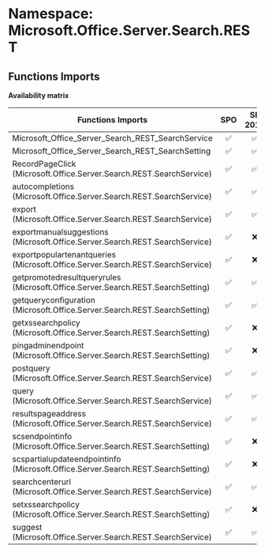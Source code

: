 # Namespace: Microsoft.Office.Server.Search.REST

## Functions Imports

**Availability matrix**

Functions Imports | SPO | SP 2019 | SP 2016 | SP 2013
----------|:---:|:-------:|:-------:|:-------
Microsoft_Office_Server_Search_REST_SearchService | ✅ | ✅ | ✅ | ✅
Microsoft_Office_Server_Search_REST_SearchSetting | ✅ | ✅ | ❌ | ❌
RecordPageClick (Microsoft.Office.Server.Search.REST.SearchService) | ✅ | ✅ | ✅ | ❌
autocompletions (Microsoft.Office.Server.Search.REST.SearchService) | ✅ | ✅ | ✅ | ❌
export (Microsoft.Office.Server.Search.REST.SearchService) | ✅ | ✅ | ❌ | ❌
exportmanualsuggestions (Microsoft.Office.Server.Search.REST.SearchService) | ✅ | ❌ | ❌ | ❌
exportpopulartenantqueries (Microsoft.Office.Server.Search.REST.SearchService) | ✅ | ❌ | ❌ | ❌
getpromotedresultqueryrules (Microsoft.Office.Server.Search.REST.SearchSetting) | ✅ | ✅ | ❌ | ❌
getqueryconfiguration (Microsoft.Office.Server.Search.REST.SearchSetting) | ✅ | ✅ | ❌ | ❌
getxssearchpolicy (Microsoft.Office.Server.Search.REST.SearchSetting) | ✅ | ❌ | ❌ | ❌
pingadminendpoint (Microsoft.Office.Server.Search.REST.SearchSetting) | ✅ | ❌ | ❌ | ❌
postquery (Microsoft.Office.Server.Search.REST.SearchService) | ✅ | ✅ | ✅ | ✅
query (Microsoft.Office.Server.Search.REST.SearchService) | ✅ | ✅ | ✅ | ✅
resultspageaddress (Microsoft.Office.Server.Search.REST.SearchService) | ✅ | ✅ | ✅ | ❌
scsendpointinfo (Microsoft.Office.Server.Search.REST.SearchSetting) | ✅ | ❌ | ❌ | ❌
scspartialupdateendpointinfo (Microsoft.Office.Server.Search.REST.SearchSetting) | ✅ | ❌ | ❌ | ❌
searchcenterurl (Microsoft.Office.Server.Search.REST.SearchService) | ✅ | ✅ | ✅ | ❌
setxssearchpolicy (Microsoft.Office.Server.Search.REST.SearchSetting) | ✅ | ❌ | ❌ | ❌
suggest (Microsoft.Office.Server.Search.REST.SearchService) | ✅ | ✅ | ✅ | ✅
